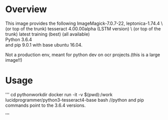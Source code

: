 
# Overview

This image provides the following
     ImageMagick-7.0.7-22,
     leptonica-1.74.4 \ (or top of the trunk)
     tesseract 4.00.00alpha (LSTM version) \ (or top of the trunk)
     latest training (best) (all available)\
     Python 3.6.4 \
     and pip 9.0.1
     with base ubuntu 16.04.

Not a production env, meant for python dev on ocr projects.(this is a large image!!)

# Usage
'''
cd pythonworkdir
docker run -it -v $(pwd):/work lucidprogrammer/python3-tesseract4-base bash
//python and pip commands point to the 3.6.4 versions.

'''
